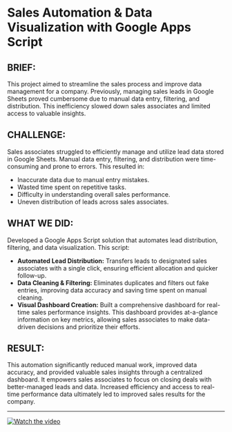 # Sales Automation & Data Visualization with Google Apps Script

## BRIEF:

This project aimed to streamline the sales process and improve data management for a company. Previously, managing sales leads in Google Sheets proved cumbersome due to manual data entry, filtering, and distribution. This inefficiency slowed down sales associates and limited access to valuable insights.

## CHALLENGE:

Sales associates struggled to efficiently manage and utilize lead data stored in Google Sheets. Manual data entry, filtering, and distribution were time-consuming and prone to errors. This resulted in:
- Inaccurate data due to manual entry mistakes.
- Wasted time spent on repetitive tasks.
- Difficulty in understanding overall sales performance.
- Uneven distribution of leads across sales associates.

## WHAT WE DID:

Developed a Google Apps Script solution that automates lead distribution, filtering, and data visualization. This script:
- **Automated Lead Distribution:** Transfers leads to designated sales associates with a single click, ensuring efficient allocation and quicker follow-up.
- **Data Cleaning & Filtering:** Eliminates duplicates and filters out fake entries, improving data accuracy and saving time spent on manual cleaning.
- **Visual Dashboard Creation:** Built a comprehensive dashboard for real-time sales performance insights. This dashboard provides at-a-glance information on key metrics, allowing sales associates to make data-driven decisions and prioritize their efforts.

## RESULT:

This automation significantly reduced manual work, improved data accuracy, and provided valuable sales insights through a centralized dashboard. It empowers sales associates to focus on closing deals with better-managed leads and data. Increased efficiency and access to real-time performance data ultimately led to improved sales results for the company.

---

[![Watch the video](video_gif_url)](video_url)